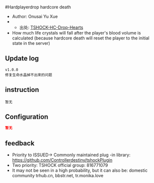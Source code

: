 ﻿#Hardplayerdrop hardcore death

- Author: Onusai Yu Xue
- - 出处: [TSHOCK-HC-Drop-Hearts](https://github.com/onusai/tshock-hc-drop-hearts) 
- How much life crystals will fall after the player's blood volume is calculated (because hardcore death will reset the player to the initial state in the server)

## Update log

```
v1.0.0 
修复生命水晶掉不出来的问题
```

## instruction

```
暂无
```

## Configuration
```json
暂无
```
## feedback
- Priority to ISSUED-> Commonly maintained plug -in library: https://github.com/Controllerdestiny/tshockPlugin
- Two priority: TSHOCK official group: 816771079
- It may not be seen in a high probability, but it can also be: domestic community trhub.cn, bbstr.net, tr.monika.love